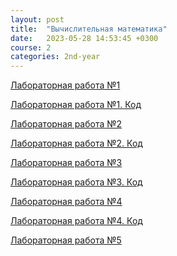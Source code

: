 ```yaml
---
layout: post
title:  "Вычислительная математика"
date:   2023-05-28 14:53:45 +0300
course: 2
categories: 2nd-year
---
```


<div>
    <p><a href="https://docs.google.com/document/d/16BEFezpGcZR4r6MyKqlowd3QafDMsenE/edit?usp=sharing&ouid=110261998997303460169&rtpof=true&sd=true">Лабораторная работа №1</a></p>
    <p><a href="https://github.com/NikitaMozgovoy/comp-math/blob/main/lr1.py">Лабораторная работа №1. Код</a></p>
    <p><a href="https://docs.google.com/document/d/1vsCrU6bKno1diflqyOUusz_d-I4aaO3o/edit?usp=sharing&ouid=110261998997303460169&rtpof=true&sd=true">Лабораторная работа №2</a></p>
    <p><a href="https://github.com/NikitaMozgovoy/comp-math/blob/main/lr2.py">Лабораторная работа №2. Код</a></p>
    <p><a href="https://docs.google.com/document/d/1YDzwJZbGmA_4F50f9hgn9VWlce5TyFDf/edit?usp=sharing&ouid=110261998997303460169&rtpof=true&sd=true">Лабораторная работа №3</a></p>
    <p><a href="https://github.com/NikitaMozgovoy/comp-math/tree/main/lr3">Лабораторная работа №3. Код</a></p>
    <p><a href="https://docs.google.com/document/d/1KK7M9SvuqQoYECLJIkM-yurVemiovPhJ/edit?usp=sharing&ouid=110261998997303460169&rtpof=true&sd=true">Лабораторная работа №4</a></p>
    <p><a href="https://github.com/NikitaMozgovoy/comp-math/tree/main/lr4">Лабораторная работа №4. Код</a></p>
    <p><a href="https://docs.google.com/document/d/1y7mUk0GEh6BcgRtV07_qGurzPsqsdrsS/edit?usp=sharing&ouid=110261998997303460169&rtpof=true&sd=true">Лабораторная работа №5</a></p>
</div>